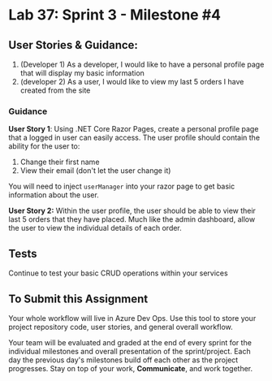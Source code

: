 # Lab 37: Sprint 3 - Milestone #4

## User Stories & Guidance:

1. (Developer 1) As a developer, I would like to have a personal profile page that will display my basic information
1. (developer 2) As a user, I would like to view my last 5 orders I have created from the site


### Guidance

**User Story 1**: Using .NET Core Razor Pages, create a personal profile page that a logged in user can easily access. The user profile should 
contain the ability for the user to:
1. Change their first name
1. View their email (don't let the user change it)

You will need to inject `userManager` into your razor page to get basic information about the user.


**User Story 2:** Within the user profile, the user should be able to view their last 5 orders that they have placed. Much like the admin dashboard, allow the user to view the individual details of each order.

## Tests

Continue to test your basic CRUD operations within your services

## To Submit this Assignment
Your whole workflow will live in Azure Dev Ops. Use this tool to store your project repository code, user stories, and general overall workflow. 

Your team will be evaluated and graded at the end of every sprint for the individual milestones and overall presentation of the sprint/project. Each day the previous day's milestones build off each other as the project progresses. Stay on top of your work, **Communicate**, and work together.
